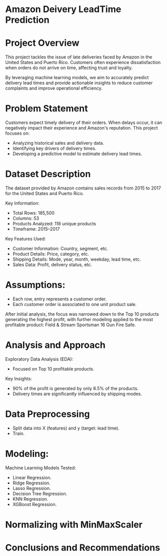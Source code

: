 # Amazon Deivery LeadTime Prediction

# Project Overview
This project tackles the issue of late deliveries faced by Amazon in the United States and Puerto Rico. Customers often experience dissatisfaction when orders do not arrive on time, affecting trust and loyalty.

By leveraging machine learning models, we aim to accurately predict delivery lead times and provide actionable insights to reduce customer complaints and improve operational efficiency.

# Problem Statement
Customers expect timely delivery of their orders. When delays occur, it can negatively impact their experience and Amazon's reputation. This project focuses on:
  -  Analyzing historical sales and delivery data.
  -  Identifying key drivers of delivery times.
  -  Developing a predictive model to estimate delivery lead times.

# Dataset Description
The dataset provided by Amazon contains sales records from 2015 to 2017 for the United States and Puerto Rico.

Key Information:
  -  Total Rows: 185,500
  -  Columns: 53
  -  Products Analyzed: 118 unique products
  -  Timeframe: 2015–2017

Key Features Used:
  -  Customer Information: Country, segment, etc.
  -  Product Details: Price, category, etc.
  -  Shipping Details: Mode, year, month, weekday, lead time, etc.
  -  Sales Data: Profit, delivery status, etc.

# Assumptions:
  -  Each row, entry represents a customer order.
  -  Each customer order is associated to one unit product sale.

After initial analysis, the focus was narrowed down to the Top 10 products generating the highest profit, with further modeling applied to the most profitable product: Field & Stream Sportsman 16 Gun Fire Safe.

# Analysis and Approach
Exploratory Data Analysis (EDA):
  -  Focused on Top 10 profitable products.

Key Insights:
  -  90% of the profit is generated by only 8.5% of the products.
  -  Delivery times are significantly influenced by shipping modes.
        
# Data Preprocessing
  -  Split data into X (features) and y (target: lead time).
  -  Train.

# Modeling:
Machine Learning Models Tested:
  -  Linear Regression.
  -  Ridge Regression.
  -  Lasso Regression.
  -  Decision Tree Regression.
  -  KNN Regression.
  -  XGBoost Regression.

# Normalizing with MinMaxScaler

# Conclusions and Recommendations
